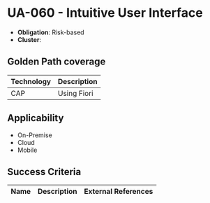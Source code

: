 # UA-060 - Intuitive User Interface

- **Obligation**: Risk-based
- **Cluster**: 




## Golden Path coverage

| Technology | Description | 
| ----- | ---------- | 
| CAP | Using Fiori | |



## Applicability

- On-Premise
- Cloud
- Mobile



## Success Criteria

| Name | Description | External References |
| ----- | ---------- | ------------------- |

